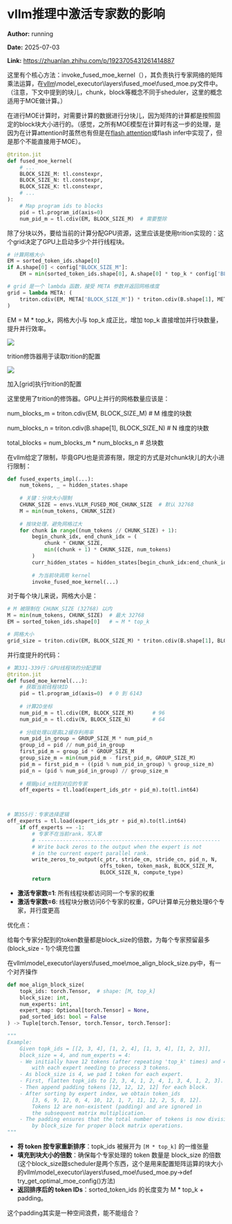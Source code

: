 # vllm推理中激活专家数的影响

**Author:** running

**Date:** 2025-07-03

**Link:** https://zhuanlan.zhihu.com/p/1923705431261414887

这里有个核心方法：invoke\_fused\_moe\_kernel（），其负责执行专家网络的矩阵乘法运算，在[vllm](https://zhida.zhihu.com/search?content_id=259812722&content_type=Article&match_order=1&q=vllm&zhida_source=entity)\\model\_executor\\layers\\fused\_moe\\fused\_moe.py文件中。（注意，下文中提到的块儿，chunk，block等概念不同于sheduler，这里的概念适用于MOE做计算。）

  

在进行MOE计算时，对需要计算的数据进行分块儿，因为矩阵的计算都是按照固定的block块大小进行的。（感觉，之所有MOE模型在计算时有这一步的处理，是因为在计算attention时虽然也有但是在[flash attention](https://zhida.zhihu.com/search?content_id=259812722&content_type=Article&match_order=1&q=flash+attention&zhida_source=entity)或flash infer中实现了，但是那个不能直接用于MOE）。

```python
@triton.jit
def fused_moe_kernel(
    # ...
    BLOCK_SIZE_M: tl.constexpr,
    BLOCK_SIZE_N: tl.constexpr,
    BLOCK_SIZE_K: tl.constexpr,
    # ...
):
    # Map program ids to blocks
    pid = tl.program_id(axis=0)
    num_pid_m = tl.cdiv(EM, BLOCK_SIZE_M)  # 需要整除
```

除了分块以外，要给当前的计算分配GPU资源，这里应该是使用trition实现的：这个grid决定了GPU上启动多少个并行线程块。

```python
# 计算网格大小
EM = sorted_token_ids.shape[0]
if A.shape[0] < config["BLOCK_SIZE_M"]:
    EM = min(sorted_token_ids.shape[0], A.shape[0] * top_k * config['BLOCK_SIZE_M'])

# grid 是一个 lambda 函数，接受 META 参数并返回网格维度
grid = lambda META: (
    triton.cdiv(EM, META['BLOCK_SIZE_M']) * triton.cdiv(B.shape[1], META['BLOCK_SIZE_N']),
)

```

EM = M \* top\_k，网格大小与 top\_k 成正比，增加 top\_k 直接增加并行块数量，提升并行效率。

![](https://pic4.zhimg.com/v2-87586d78dfab23a8c197b7ecb6828731_1440w.jpg)

trition修饰器用于读取trition的配置

![](https://pic3.zhimg.com/v2-d15af1d52e61399dfce0b44c9d4b8b86_1440w.jpg)

加入\[grid\]执行trition的配置

这里使用了trition的修饰器。GPU上并行的网格数量应该是：

num\_blocks\_m = triton.cdiv(EM, BLOCK\_SIZE\_M) # M 维度的块数

num\_blocks\_n = triton.cdiv(B.shape\[1\], BLOCK\_SIZE\_N) # N 维度的块数

total\_blocks = num\_blocks\_m \* num\_blocks\_n # 总块数

在vllm给定了限制，毕竟GPU也是资源有限，限定的方式是对chunk块儿的大小进行限制：

```python
def fused_experts_impl(...):
    num_tokens, _ = hidden_states.shape
    
    # 关键：分块大小限制
    CHUNK_SIZE = envs.VLLM_FUSED_MOE_CHUNK_SIZE  # 默认 32768
    M = min(num_tokens, CHUNK_SIZE)
    
    # 按块处理，避免网格过大
    for chunk in range((num_tokens // CHUNK_SIZE) + 1):
        begin_chunk_idx, end_chunk_idx = (
            chunk * CHUNK_SIZE,
            min((chunk + 1) * CHUNK_SIZE, num_tokens)
        )
        curr_hidden_states = hidden_states[begin_chunk_idx:end_chunk_idx]
        
        # 为当前块调用 kernel
        invoke_fused_moe_kernel(...)
```

对于每个块儿来说，网格大小是：

```python
# M 被限制在 CHUNK_SIZE (32768) 以内
M = min(num_tokens, CHUNK_SIZE)  # 最大 32768
EM = sorted_token_ids.shape[0]   # ≈ M * top_k

# 网格大小
grid_size = triton.cdiv(EM, BLOCK_SIZE_M) * triton.cdiv(B.shape[1], BLOCK_SIZE_N)
```

并行度提升的代码：

```python
# 第331-339行：GPU线程块的分配逻辑
@triton.jit
def fused_moe_kernel(...):
    # 获取当前线程块ID
    pid = tl.program_id(axis=0)  # 0 到 6143
    
    # 计算2D坐标
    num_pid_m = tl.cdiv(EM, BLOCK_SIZE_M)      # 96
    num_pid_n = tl.cdiv(N, BLOCK_SIZE_N)       # 64
    
    # 分组处理以提高L2缓存利用率
    num_pid_in_group = GROUP_SIZE_M * num_pid_n
    group_id = pid // num_pid_in_group
    first_pid_m = group_id * GROUP_SIZE_M
    group_size_m = min(num_pid_m - first_pid_m, GROUP_SIZE_M)
    pid_m = first_pid_m + ((pid % num_pid_in_group) % group_size_m)
    pid_n = (pid % num_pid_in_group) // group_size_m
    
    # 根据pid_m找到对应的专家
    off_experts = tl.load(expert_ids_ptr + pid_m).to(tl.int64)



# 第355行：专家选择逻辑
off_experts = tl.load(expert_ids_ptr + pid_m).to(tl.int64)
    if off_experts == -1:
        # 专家不在当前rank，写入零
        # -----------------------------------------------------------
        # Write back zeros to the output when the expert is not
        # in the current expert parallel rank.
        write_zeros_to_output(c_ptr, stride_cm, stride_cn, pid_n, N,
                              offs_token, token_mask, BLOCK_SIZE_M,
                              BLOCK_SIZE_N, compute_type)
        return
```

-   **激活专家数=1**: 所有线程块都访问同一个专家的权重
-   **激活专家数=6**: 线程块分散访问6个专家的权重，GPU计算单元分散处理6个专家，并行度更高

  

  

  

  

  

优化点：

给每个专家分配到的token数量都是block\_size的倍数，为每个专家预留最多(block\_size - 1)个填充位置

在vllm\\model\_executor\\layers\\fused\_moe\\moe\_align\_block\_size.py中，有一个对齐操作

```python
def moe_align_block_size(
    topk_ids: torch.Tensor,  # shape: [M, top_k]
    block_size: int,
    num_experts: int,
    expert_map: Optional[torch.Tensor] = None,
    pad_sorted_ids: bool = False
) -> Tuple[torch.Tensor, torch.Tensor, torch.Tensor]:

"""
Example:
    Given topk_ids = [[2, 3, 4], [1, 2, 4], [1, 3, 4], [1, 2, 3]],
    block_size = 4, and num_experts = 4:
    - We initially have 12 tokens (after repeating 'top_k' times) and 4 experts,
        with each expert needing to process 3 tokens.
    - As block_size is 4, we pad 1 token for each expert.
    - First, flatten topk_ids to [2, 3, 4, 1, 2, 4, 1, 3, 4, 1, 2, 3].
    - Then append padding tokens [12, 12, 12, 12] for each block.
    - After sorting by expert index, we obtain token_ids
        [3, 6, 9, 12, 0, 4, 10, 12, 1, 7, 11, 12, 2, 5, 8, 12].
        Tokens 12 are non-existent (padding) and are ignored in
        the subsequent matrix multiplication.
    - The padding ensures that the total number of tokens is now divisible
        by block_size for proper block matrix operations.
"""
```

-   **将 token 按专家重新排序**：topk\_ids 被展开为 `[M * top_k]` 的一维张量
-   **填充到块大小的倍数**：确保每个专家处理的 token 数量是 block\_size 的倍数(这个block\_size跟scheduler是两个东西，这个是用来配置矩阵运算的块大小的vllm\\model\_executor\\layers\\fused\_moe\\fused\_moe.py->def try\_get\_optimal\_moe\_config()方法)
-   **返回排序后的 token IDs**：sorted\_token\_ids 的长度变为 M \* top\_k + padding。

这个padding其实是一种空间浪费，能不能组合？